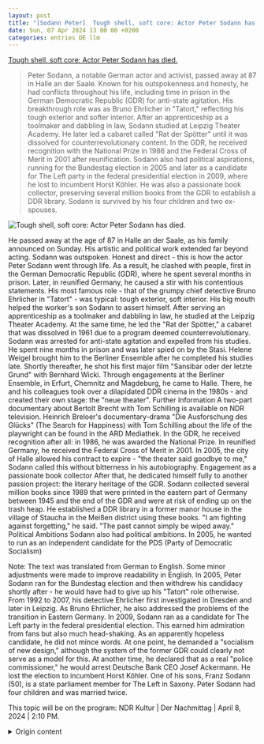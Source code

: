 ```yaml
---
layout: post
title: "[Sodann Peter]  Tough shell, soft core: Actor Peter Sodann has died."
date: Sun, 07 Apr 2024 13 00 00 +0200
categories: entries DE llm
---
```

[ Tough shell, soft core: Actor Peter Sodann has died.](https://www.ndr.de/kultur/Der-Schauspieler-Peter-Sodann-ist-tot,petersodann104.html)

> Peter Sodann, a notable German actor and activist, passed away at 87 in Halle an der Saale. Known for his outspokenness and honesty, he had conflicts throughout his life, including time in prison in the German Democratic Republic (GDR) for anti-state agitation. His breakthrough role was as Bruno Ehrlicher in "Tatort," reflecting his tough exterior and softer interior. After an apprenticeship as a toolmaker and dabbling in law, Sodann studied at Leipzig Theater Academy. He later led a cabaret called "Rat der Spötter" until it was dissolved for counterrevolutionary content. In the GDR, he received recognition with the National Prize in 1986 and the Federal Cross of Merit in 2001 after reunification. Sodann also had political aspirations, running for the Bundestag election in 2005 and later as a candidate for The Left party in the federal presidential election in 2009, where he lost to incumbent Horst Köhler. He was also a passionate book collector, preserving several million books from the GDR to establish a DDR library. Sodann is survived by his four children and two ex-spouses.

![ Tough shell, soft core: Actor Peter Sodann has died.](https://www.ndr.de/kultur/persodann100_v-contentxl.jpg)

 He passed away at the age of 87 in Halle an der Saale, as his family announced on Sunday. His artistic and political work extended far beyond acting. Sodann was outspoken. Honest and direct - this is how the actor Peter Sodann went through life. As a result, he clashed with people, first in the German Democratic Republic (GDR), where he spent several months in prison. Later, in reunified Germany, he caused a stir with his contentious statements. His most famous role - that of the grumpy chief detective Bruno Ehrlicher in "Tatort" - was typical: tough exterior, soft interior. His big mouth helped the worker's son Sodann to assert himself. After serving an apprenticeship as a toolmaker and dabbling in law, he studied at the Leipzig Theater Academy. At the same time, he led the "Rat der Spötter," a cabaret that was dissolved in 1961 due to a program deemed counterrevolutionary. Sodann was arrested for anti-state agitation and expelled from his studies. He spent nine months in prison and was later spied on by the Stasi. Helene Weigel brought him to the Berliner Ensemble after he completed his studies late. Shortly thereafter, he shot his first major film "Sansibar oder der letzte Grund" with Bernhard Wicki. Through engagements at the Berliner Ensemble, in Erfurt, Chemnitz and Magdeburg, he came to Halle. There, he and his colleagues took over a dilapidated DDR cinema in the 1980s - and created their own stage: the "neue theater". Further Information A two-part documentary about Bertolt Brecht with Tom Schilling is available on NDR television. Heinrich Breloer's documentary-drama "Die Ausforschung des Glücks" (The Search for Happiness) with Tom Schilling about the life of the playwright can be found in the ARD Mediathek. In the GDR, he received recognition after all: in 1986, he was awarded the National Prize. In reunified Germany, he received the Federal Cross of Merit in 2001. In 2005, the city of Halle allowed his contract to expire - "the theater said goodbye to me," Sodann called this without bitterness in his autobiography. Engagement as a passionate book collector After that, he dedicated himself fully to another passion project: the literary heritage of the GDR. Sodann collected several million books since 1989 that were printed in the eastern part of Germany between 1945 and the end of the GDR and were at risk of ending up on the trash heap. He established a DDR library in a former manor house in the village of Staucha in the Meißen district using these books. "I am fighting against forgetting," he said. "The past cannot simply be wiped away." Political Ambitions Sodann also had political ambitions. In 2005, he wanted to run as an independent candidate for the PDS (Party of Democratic Socialism)

Note: The text was translated from German to English. Some minor adjustments were made to improve readability in English.  In 2005, Peter Sodann ran for the Bundestag election and then withdrew his candidacy shortly after - he would have had to give up his "Tatort" role otherwise. From 1992 to 2007, his detective Ehrlicher first investigated in Dresden and later in Leipzig. As Bruno Ehrlicher, he also addressed the problems of the transition in Eastern Germany. In 2009, Sodann ran as a candidate for The Left party in the federal presidential election. This earned him admiration from fans but also much head-shaking. As an apparently hopeless candidate, he did not mince words. At one point, he demanded a "socialism of new design," although the system of the former GDR could clearly not serve as a model for this. At another time, he declared that as a real "police commissioner," he would arrest Deutsche Bank CEO Josef Ackermann. He lost the election to incumbent Horst Köhler. One of his sons, Franz Sodann (50), is a state parliament member for The Left in Saxony. Peter Sodann had four children and was married twice.

This topic will be on the program: NDR Kultur | Der Nachmittag | April 8, 2024 | 2:10 PM.

<details>
  <summary>Origin content</summary>
  ---
layout: post
title: " [Sodann Peter] Harte Schale, weicher Kern: Schauspieler Peter Sodann ist tot"
date: Sun, 07 Apr 2024 13:00:00 +0200
categories: entries DE
---
[Harte Schale, weicher Kern: Schauspieler Peter Sodann ist tot](https://www.ndr.de/kultur/Der-Schauspieler-Peter-Sodann-ist-tot,petersodann104.html)

![Harte Schale, weicher Kern: Schauspieler Peter Sodann ist tot](https://www.ndr.de/kultur/persodann100_v-contentxl.jpg)

Er starb im Alter von 87 Jahren in Halle an der Saale, wie seine Familie am Sonntag mitteilte. Sein künstlerisches und politisches Wirken reichte weit über ...

Harte Schale, weicher Kern: Schauspieler Peter Sodann ist tot Stand: 07.04.2024 13:03 Uhr Er starb im Alter von 87 Jahren in Halle an der Saale, wie seine Familie am Sonntag mitteilte. Sein künstlerisches und politisches Wirken reichte weit über die Schauspielerei hinaus. Sodann war unbequem.

Ehrlich und direkt - so ist der Schauspieler Peter Sodann durchs Leben gegangen. Damit eckte er an, erst in der DDR, wo er einige Monate im Gefängnis saß. Später auch im wiedervereinigten Deutschland, wo er mit streitbaren Äußerungen für Aufsehen sorgte. Seine wohl bekannteste Rolle - die des grummeligen Hauptkommissars Bruno Ehrlicher im "Tatort" - war der Typ: harte Schale, weicher Kern.

Seine große Klappe half dem Arbeitersohn

Sodann wurde am 1. Juni 1936 im sächsischen Meißen geboren. Nach eigenen Angaben konnte er schon mit etwa fünf Jahren lesen. "Ich las alles, was mir in die Finger kam: deutsche Heldensagen, Wilhelm Hauffs Märchen, Karl May, Robinson Crusoe, Tarzans Abenteuer im Dschungel", erzählte er in seinen Erinnerungen mit dem Titel "Keine halben Sachen". Seine große Klappe half dem Arbeitersohn, sich zu behaupten.

Neun Monate saß Sodann in einem Stasi-Gefängnis

Nach einer Werkzeugmacherlehre und einem Ausflug ins Fach Jura studierte er an der Leipziger Theaterhochschule. Nebenbei leitete er den "Rat der Spötter", ein Kabarett, das 1961 wegen eines als konterrevolutionär befundenen Programms aufgelöst wurde. Wegen staatsfeindlicher Hetze wurde Sodann verhaftet und vom Studium ausgeschlossen. Neun Monate saß er im Gefängnis, später bespitzelte ihn die Stasi.

Helene Weigel holte in ans Berliner Ensemble

Nach spätem Studienabschluss holte Intendantin Helene Weigel den in Ungnade Gefallenen 1964 ans Berliner Ensemble. Wenig später drehte er mit Bernhard Wicki seinen ersten großen Kinofilm "Sansibar oder der letzte Grund". Über Engagements am Berliner Ensemble, in Erfurt, Chemnitz und Magdeburg kam er nach Halle. Dort besetzte er in den 1980er-Jahren mit Kollegen ein heruntergekommenes DDR-Kino - und schuf sich eine eigene Bühne: das "neue theater".

Weitere Informationen Zweiteiler über Bertolt Brecht mit Tom Schilling im NDR Fernsehen Heinrich Breloers Doku-Drama "Die Ausforschung des Glücks" mit Tom Schilling über das Leben des Dramatikers steht in der ARD Mediathek. mehr

In der DDR erhielt er dann doch noch Anerkennung: 1986 bekam er den Nationalpreis. Im wiedervereinigten Deutschland erhielt er 2001 das Bundesverdienstkreuz. 2005 ließ die Stadt Halle den Vertrag mit ihm dann auslaufen, "das Theater wurde von mir losgesagt", nannte Sodann dies nicht ohne Bitterkeit in seiner Autobiografie.

Engagement als leidenschaftlicher Büchersammler

Danach widmete er sich mit vollem Einsatz weiteren Herzensprojekt: dem literarischen Erbe der DDR. Sodann sammelte seit 1989 mehrere Millionen Bücher, die zwischen 1945 und dem Ende der DDR im Osten Deutschlands gedruckt wurden und auf dem Müll zu landen drohten. Daraus richtete er in einem ehemaligen Rittergut im Örtchen Staucha im Landkreis Meißen eine DDR-Bibliothek ein. "Ich kämpfe gegen das Vergessen", sagte er. "Die Vergangenheit kann nicht einfach weggewischt werden."

Ambitionen als Abgeordneter und Bundespräsident

Auch politische Ambitionen hegte er. 2005 wollte er als Parteiloser für die PDS zur Bundestagswahl antreten, zog kurz darauf die Kandidatur zurück - er hätte sonst auf die "Tatort"-Rolle verzichten müssen. Von 1992 bis 2007 ermittelte sein Kommissar Ehrlicher erst in Dresden und später in Leipzig. Als Bruno Ehrlicher thematisierte er auch die Probleme des Umbruchs im Osten Deutschlands.

2009 trat Sodann als Linke-Kandidat zur Wahl des Bundespräsidenten an. Das brachte ihm Bewunderung bei Fans, aber auch viel Kopfschütteln ein. Als eher chancenloser Kandidat nahm er kein Blatt vor den Mund. Sodann forderte mal einen "Sozialismus neuer Prägung", bei dem das System der ehemaligen DDR freilich nicht als Vorbild dienen könne, mal erklärte er, als echter "Polizeikommissar" würde er Deutsche-Bank-Chef Josef Ackermann verhaften. Die Wahl verlor er gegen Amtsinhaber Horst Köhler.

Einer seiner Söhne, Franz Sodann (50), ist für die Linke Landtagsabgeordneter in Sachsen. Peter Sodann hatte vier Kinder und war zweimal verheiratet.

Dieses Thema im Programm: NDR Kultur | Der Nachmittag | 08.04.2024 | 14:10 Uhr


</details>
